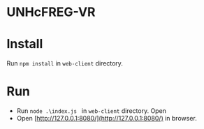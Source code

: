 # UNHcFREG-VR

# Install

Run `npm install` in `web-client` directory.

# Run

 - Run `node .\index.js ` in `web-client` directory. Open
 - Open [http://127.0.0.1:8080/](http://127.0.0.1:8080/) in browser.
